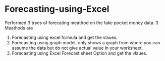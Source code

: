 # Forecasting-using-Excel
Performed 3 tryes of forecating meathod on the fake pocket money data. 3 Meathods are 
1) Forecasting using excel formula and get the vlaues.
2) Forecasting using graph model, only shows a graph from where you can assume the data but do not give actual value in your worksheet. 
3) Forecasting using Excel Forecast sheet Option and get the vlaues.
